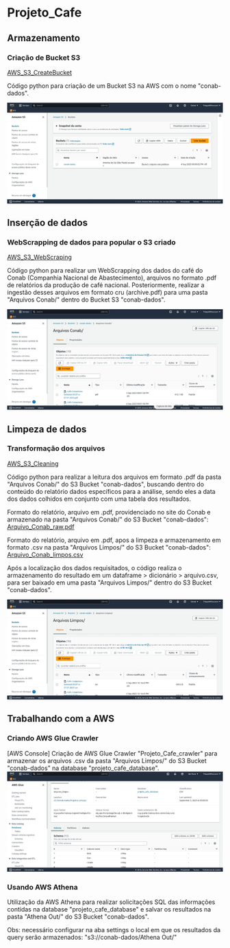 # Projeto_Cafe

## Armazenamento
### Criação de Bucket S3
[AWS_S3_CreateBucket](Code/01.AWS_S3_CreateBucket.ipynb)

Código python para criação de um Bucket S3 na AWS com o nome "conab-dados".

![Create Bucket S3](Images/CreateBucketS3.jpg)

## Inserção de dados
### WebScrapping de dados para popular o S3 criado
[AWS_S3_WebScraping](Code/02.AWS_S3_WebScraping.ipynb)

Código python para realizar um WebScrapping dos dados do café do Conab (Companhia Nacional de Abastecimento), arquivos no formato .pdf de relatórios da produção de café nacional. Posteriormente, realizar a ingestão desses arquivos em formato cru (archive.pdf) para uma pasta "Arquivos Conab/" dentro do Bucket S3 "conab-dados".

![WebSrape](Images/WebScrape.jpg)

## Limpeza de dados
### Transformação dos arquivos
[AWS_S3_Cleaning](Code/03.AWS_S3_Cleaning.ipynb)

Código python para realizar a leitura dos arquivos em formato .pdf da pasta "Arquivos Conab/" do S3 Bucket "conab-dados", buscando dentro do conteúdo  do relatório dados específicos para a análise, sendo eles a data dos dados colhidos em conjunto com uma tabela dos resultados.

Formato do relatório, arquivo em .pdf, providenciado no site do Conab e armazenado na pasta "Arquivos Conab/" do S3 Bucket "conab-dados": 
 [Arquivo_Conab_raw.pdf](Images/Arquivo_Conab_raw.pdf)

Formato do relatório, arquivo em .pdf, apos a limpeza e armazenamento em formato .csv na pasta "Arquivos Limpos/" do S3 Bucket "conab-dados": 
 [Arquivo_Conab_limpos.csv](Images/Arquivos_Conab_limpos.csv)

Após a localização dos dados requisitados, o código realiza o armazenamento do resultado em um dataframe > dicionário > arquivo.csv, para ser baixado em uma pasta "Arquivos Limpos/" dentro do S3 Bucket "conab-dados".

![Cleaning](Images/Cleaning.jpg)

## Trabalhando com a AWS
### Criando AWS Glue Crawler

[AWS Console] Criação de AWS Glue Crawler "Projeto_Cafe_crawler" para armazenar os arquivos .csv da pasta "Arquivos Limpos/" do S3 Bucket "conab-dados" na database "projeto_cafe_database".
![projeto_cafe_database](Images/projeto_cafe_database.jpg)

### Usando AWS Athena

Utilização da AWS Athena para realizar solicitações SQL das informações contidas na database "projeto_cafe_database" e salvar os resultados na pasta "Athena Out/" do S3 Bucket "conab-dados".

Obs: necessário configurar na aba settings o local em que os resultados da query serão armazenados: "s3://conab-dados/Athena Out/"
